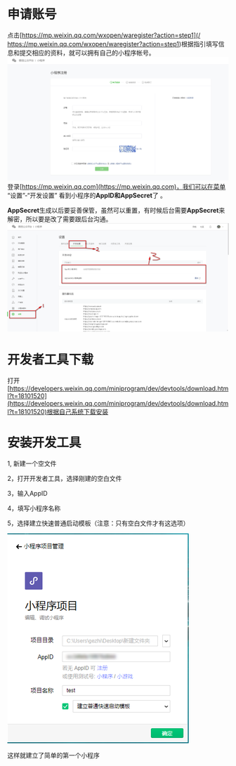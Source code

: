# 申请账号

点击[https://mp.weixin.qq.com/wxopen/waregister?action=step1](/ https://mp.weixin.qq.com/wxopen/waregister?action=step1)根据指引填写信息和提交相应的资料，就可以拥有自己的小程序帐号。![](/assets/1539823971%281%29.png)登录[https://mp.weixin.qq.com](https://mp.weixin.qq.com)，我们可以在菜单 “设置”-“开发设置” 看到小程序的**AppID和AppSecret**了 。

**AppSecret**生成以后要妥善保管，虽然可以重置，有时候后台需要**AppSecret**来解密，所以要是改了需要跟后台沟通。![](/assets/2018-10-18_0905161.png)

# **开发者工具下载**

打开[https://developers.weixin.qq.com/miniprogram/dev/devtools/download.html?t=18101520](https://developers.weixin.qq.com/miniprogram/dev/devtools/download.html?t=18101520)根据自己系统下载安装

# 安装开发工具

1, 新建一个空文件

2，打开开发者工具，选择刚建的空白文件

3，输入AppID

4，填写小程序名称

5，选择建立快速普通启动模板（注意：只有空白文件才有这选项）



![](/assets/2018-10-18_193150.png)



这样就建立了简单的第一个小程序

